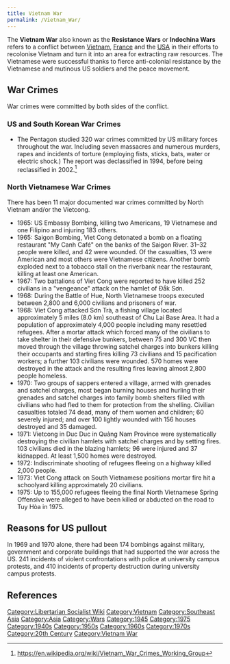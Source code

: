 ```yaml
---
title: Vietnam War
permalink: /Vietnam_War/
---
```


The **Vietnam War** also known as the **Resistance Wars** or **Indochina
Wars** refers to a conflict between [Vietnam](Vietnam "wikilink"),
[France](France "wikilink") and the
[USA](United_States_of_America "wikilink") in their efforts to
recolonise Vietnam and turn it into an area for extracting raw
resources. The Vietnamese were successful thanks to fierce anti-colonial
resistance by the Vietnamese and mutinous US soldiers and the peace
movement.

## War Crimes

War crimes were committed by both sides of the conflict.

### US and South Korean War Crimes

- The Pentagon studied 320 war crimes committed by US military forces
  throughout the war. Including seven massacres and numerous murders,
  rapes and incidents of torture (employing fists, sticks, bats, water
  or electric shock.) The report was declassified in 1994, before being
  reclassified in 2002.[^1]

### North Vietnamese War Crimes

There has been 11 major documented war crimes committed by North Vietnam
and/or the Vietcong.

- 1965: US Embassy Bombing, killing two Americans, 19 Vietnamese and one
  Filipino and injuring 183 others.
- 1965: Saigon Bombing, Viet Cong detonated a bomb on a floating
  restaurant "My Canh Café" on the banks of the Saigon River. 31–32
  people were killed, and 42 were wounded. Of the casualties, 13 were
  American and most others were Vietnamese citizens. Another bomb
  exploded next to a tobacco stall on the riverbank near the restaurant,
  killing at least one American.
- 1967: Two battalions of Viet Cong were reported to have killed 252
  civilians in a "vengeance" attack on the hamlet of Đắk Sơn.
- 1968: During the Battle of Hue, North Vietnamese troops executed
  between 2,800 and 6,000 civilians and prisoners of war.
- 1968: Viet Cong attacked Sơn Trà, a fishing village located
  approximately 5 miles (8.0 km) southeast of Chu Lai Base Area. It had
  a population of approximately 4,000 people including many resettled
  refugees. After a mortar attack which forced many of the civilians to
  take shelter in their defensive bunkers, between 75 and 300 VC then
  moved through the village throwing satchel charges into bunkers
  killing their occupants and starting fires killing 73 civilians and 15
  pacification workers; a further 103 civilians were wounded. 570 homes
  were destroyed in the attack and the resulting fires leaving almost
  2,800 people homeless.
- 1970: Two groups of sappers entered a village, armed with grenades and
  satchel charges, most began burning houses and hurling their grenades
  and satchel charges into family bomb shelters filled with civilians
  who had fled to them for protection from the shelling. Civilian
  casualties totaled 74 dead, many of them women and children; 60
  severely injured; and over 100 lightly wounded with 156 houses
  destroyed and 35 damaged.
- 1971: Vietcong in Duc Duc in Quảng Nam Province were systematically
  destroying the civilian hamlets with satchel charges and by setting
  fires. 103 civilians died in the blazing hamlets; 96 were injured and
  37 kidnapped. At least 1,500 homes were destroyed.
- 1972: Indiscriminate shooting of refugees fleeing on a highway killed
  2,000 people.
- 1973: Viet Cong attack on South Vietnamese positions mortar fire hit a
  schoolyard killing approximately 20 civilians.
- 1975: Up to 155,000 refugees fleeing the final North Vietnamese Spring
  Offensive were alleged to have been killed or abducted on the road to
  Tuy Hòa in 1975.

## Reasons for US pullout

In 1969 and 1970 alone, there had been 174 bombings against military,
government and corporate buildings that had supported the war across the
US. 241 incidents of violent confrontations with police at university
campus protests, and 410 incidents of property destruction during
university campus protests.

## References

<references />

[Category:Libertarian Socialist
Wiki](Category:Libertarian_Socialist_Wiki "wikilink")
[Category:Vietnam](Category:Vietnam "wikilink") [Category:Southeast
Asia](Category:Southeast_Asia "wikilink")
[Category:Asia](Category:Asia "wikilink")
[Category:Wars](Category:Wars "wikilink")
[Category:1945](Category:1945 "wikilink")
[Category:1975](Category:1975 "wikilink")
[Category:1940s](Category:1940s "wikilink")
[Category:1950s](Category:1950s "wikilink")
[Category:1960s](Category:1960s "wikilink")
[Category:1970s](Category:1970s "wikilink") [Category:20th
Century](Category:20th_Century "wikilink") [Category:Vietnam
War](Category:Vietnam_War "wikilink")

[^1]: <https://en.wikipedia.org/wiki/Vietnam_War_Crimes_Working_Group>